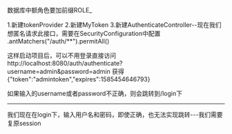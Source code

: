 数据库中额角色要加前缀ROLE_

1.新建tokenProvider
2.新建MyToken
3.新建AuthenticateController--现在我们想匿名请求此接口，需要在SecurityConfiguration中配置
.antMatchers("/auth/**").permitAll()

这样启动项目后，可以不用登录直接访问
http://localhost:8080/auth/authenticate?username=admin&password=admin
获得{"token":"admintoken","expires":1585454646793}

如果输入的username或者password不正确，则会跳转到/login下

----
我们现在在login下，输入用户名和密码，即使正确，也无法实现跳转---我们需要复原session